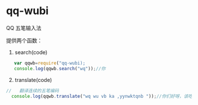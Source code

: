 # qq-wubi

QQ 五笔输入法

提供两个函数：
1. search(code)
```js
   var qqwb=require("qq-wubi);
   console.log(qqwb.search("wq"));//你
```

2. translate(code)
```js
//   翻译连续的五笔编码
  console.log(qqwb.translate("wq wu vb ka ,yynwktqnb "));//你们好呀，该吃饭了

```